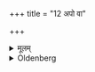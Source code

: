 +++
title = "12 अपो वा"

+++

<details><summary>मूलम्</summary>

अपो वा १२
</details>

<details><summary>Oldenberg</summary>

12. Or water.
</details>
